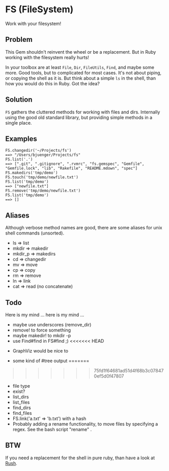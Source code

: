 # FS (FileSystem)

Work with your filesystem!

## Problem

This Gem shouldn't reinvent the wheel or be a replacement.
But in Ruby working with the filesystem really hurts!

In your toolbox are at least `File`, `Dir`, `FileUtils`, `Find`, and maybe some more.
Good tools, but to complicated for most cases. 
It's not about piping, or copying the shell as it is.
But think about a simple `ls` in the shell, than how you would do this in Ruby. 
Got the idea?

## Solution

`FS` gathers the cluttered methods for working with files and dirs. Internally 
using the good old standard library, but providing simple methods in a single place.

## Examples

    FS.changedir('~/Projects/fs')
    ==> "/Users/bjuenger/Projects/fs"
    FS.list('.')
    ==> [".git", ".gitignore", ".rvmrc", "fs.gemspec", "Gemfile", "Gemfile.lock", "lib", "Rakefile", "README.mdown", "spec"]
    FS.makedirs('tmp/demo')
    FS.touch('tmp/demo/newfile.txt')
    FS.list('tmp/demo')
    ==> ["newfile.txt"]
    FS.remove('tmp/demo/newfile.txt')
    FS.list('tmp/demo')
    ==> []

## Aliases

Although verbose method names are good, there are some aliases for unix shell 
commands (unsorted).

- ls => list
- mkdir => makedir
- mkdir_p => makedirs
- cd => changedir
- mv => move
- cp => copy
- rm => remove
- ln => link
- cat => read (no concatenate)

## Todo

Here is my mind … here is my mind …

- maybe use underscores (remove_dir)
- remove! to force something
- maybe makedir! to mkdir -p
- use Find#find in FS#find ;)
<<<<<<< HEAD
 * GraphViz would be nice to 
- some kind of #tree output
=======
>>>>>>> 75fd1f64681ad51d4f68b3c078470ef5d0f47807
- file type
- exist?
- list_dirs
- list_files
- find_dirs
- find_files
- FS.link('a.txt' => 'b.txt') with a hash
- Probably adding a rename functionality, to move files by specifying a
  regex. See the bash script "rename" . 

## BTW

If you need a replacement for the shell in pure ruby, than have a look at 
[Rush](http://rush.heroku.com/).

